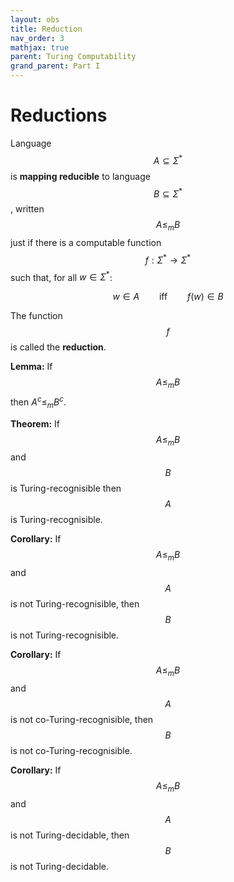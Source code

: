 ```yaml
---
layout: obs
title: Reduction
nav_order: 3
mathjax: true
parent: Turing Computability
grand_parent: Part I
---
```


# Reductions

Language $$A \subseteq \Sigma^*$$ is __mapping reducible__ to language $$B \subseteq \Sigma^*$$, written $$A \leq_m B$$ just if there is a computable function $$f : \Sigma^* \to \Sigma^*$$ such that, for all $w \in \Sigma^*$:

$$
  w \in A \qquad\text{iff}\qquad f(w) \in B
$$

The function $$f$$ is called the __reduction__.


__Lemma:__ If $$A \leq_m B$$ then $A^c \leq_m B^c$.



__Theorem:__ If $$A \leq_m B$$ and $$B$$ is Turing-recognisible then $$A$$ is Turing-recognisible.

__Corollary:__ If $$A \leq_m B$$ and $$A$$ is not Turing-recognisible, then $$B$$ is not Turing-recognisible.

__Corollary:__ If $$A \leq_m B$$ and $$A$$ is not co-Turing-recognisible, then $$B$$ is not co-Turing-recognisible.

__Corollary:__ If $$A \leq_m B$$ and $$A$$ is not Turing-decidable, then $$B$$ is not Turing-decidable.
